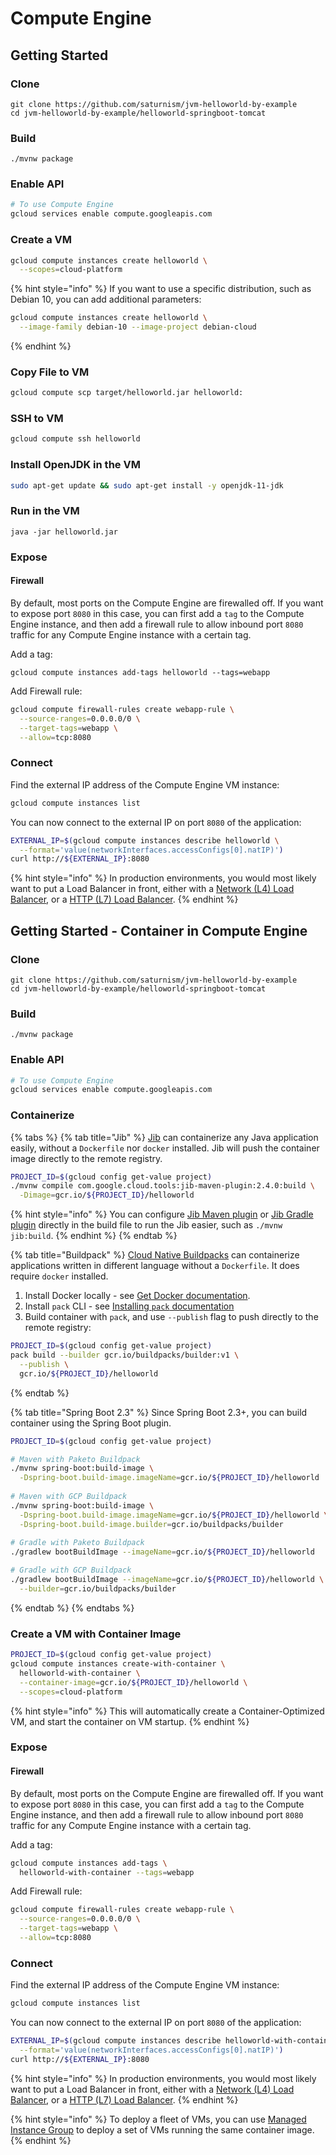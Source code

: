 # Compute Engine

## Getting Started

### Clone

```text
git clone https://github.com/saturnism/jvm-helloworld-by-example
cd jvm-helloworld-by-example/helloworld-springboot-tomcat
```

### Build

```text
./mvnw package
```

### Enable API

```bash
# To use Compute Engine
gcloud services enable compute.googleapis.com
```

### Create a VM

```bash
gcloud compute instances create helloworld \
  --scopes=cloud-platform
```

{% hint style="info" %}
If you want to use a specific distribution, such as Debian 10, you can add additional parameters:

```bash
gcloud compute instances create helloworld \
  --image-family debian-10 --image-project debian-cloud
```
{% endhint %}

### Copy File to VM

```bash
gcloud compute scp target/helloworld.jar helloworld:
```

### SSH to VM

```bash
gcloud compute ssh helloworld
```

### Install OpenJDK in the VM

```bash
sudo apt-get update && sudo apt-get install -y openjdk-11-jdk
```

### Run in the VM

```text
java -jar helloworld.jar
```

### Expose

#### Firewall

By default, most ports on the Compute Engine are firewalled off.  If you want to expose port `8080` in this case, you can first add a `tag` to the Compute Engine instance, and then add a firewall rule to allow inbound port `8080` traffic for any Compute Engine instance with a certain tag.

Add a tag:

```text
gcloud compute instances add-tags helloworld --tags=webapp
```

Add Firewall rule:

```bash
gcloud compute firewall-rules create webapp-rule \
  --source-ranges=0.0.0.0/0 \
  --target-tags=webapp \
  --allow=tcp:8080
```

### Connect

Find the external IP address of the Compute Engine VM instance:

```bash
gcloud compute instances list
```

You can now connect to the external IP on port `8080` of the application:

```bash
EXTERNAL_IP=$(gcloud compute instances describe helloworld \
  --format='value(networkInterfaces.accessConfigs[0].natIP)')
curl http://${EXTERNAL_IP}:8080
```

{% hint style="info" %}
In production environments, you would most likely want to put a Load Balancer in front, either with a [Network \(L4\) Load Balancer](https://cloud.google.com/load-balancing/docs/network/setting-up-network), or a [HTTP \(L7\) Load Balancer](https://cloud.google.com/load-balancing/docs/https/ext-http-lb-simple).
{% endhint %}

## Getting Started - Container in Compute Engine

### Clone

```text
git clone https://github.com/saturnism/jvm-helloworld-by-example
cd jvm-helloworld-by-example/helloworld-springboot-tomcat
```

### Build

```text
./mvnw package
```

### Enable API

```bash
# To use Compute Engine
gcloud services enable compute.googleapis.com
```

### Containerize

{% tabs %}
{% tab title="Jib" %}
[Jib](https://github.com/GoogleContainerTools/jib) can containerize any Java application easily, without a `Dockerfile` nor `docker` installed. Jib will push the container image directly to the remote registry.

```bash
PROJECT_ID=$(gcloud config get-value project)
./mvnw compile com.google.cloud.tools:jib-maven-plugin:2.4.0:build \
  -Dimage=gcr.io/${PROJECT_ID}/helloworld
```

{% hint style="info" %}
You can configure [Jib Maven plugin](https://github.com/GoogleContainerTools/jib/tree/master/jib-maven-plugin) or [Jib Gradle plugin](https://github.com/GoogleContainerTools/jib/tree/master/jib-gradle-plugin) directly in the build file to run the Jib easier, such as `./mvnw jib:build`.
{% endhint %}
{% endtab %}

{% tab title="Buildpack" %}
[Cloud Native Buildpacks](https://buildpacks.io) can containerize applications written in different language without a `Dockerfile`. It does require `docker` installed.

1. Install Docker locally - see [Get Docker documentation](https://docs.docker.com/get-docker/).
2. Install `pack` CLI - see [Installing `pack` documentation](https://buildpacks.io/docs/install-pack/)
3. Build container with `pack`, and use `--publish` flag to push directly to the remote registry:

```bash
PROJECT_ID=$(gcloud config get-value project)
pack build --builder gcr.io/buildpacks/builder:v1 \
  --publish \
  gcr.io/${PROJECT_ID}/helloworld
```
{% endtab %}

{% tab title="Spring Boot 2.3" %}
Since Spring Boot 2.3+, you can build container using the Spring Boot plugin.

```bash
PROJECT_ID=$(gcloud config get-value project)

# Maven with Paketo Buildpack
./mvnw spring-boot:build-image \
  -Dspring-boot.build-image.imageName=gcr.io/${PROJECT_ID}/helloworld
  
# Maven with GCP Buildpack
./mvnw spring-boot:build-image \
  -Dspring-boot.build-image.imageName=gcr.io/${PROJECT_ID}/helloworld \
  -Dspring-boot.build-image.builder=gcr.io/buildpacks/builder
  
# Gradle with Paketo Buildpack
./gradlew bootBuildImage --imageName=gcr.io/${PROJECT_ID}/helloworld

# Gradle with GCP Buildpack
./gradlew bootBuildImage --imageName=gcr.io/${PROJECT_ID}/helloworld \
  --builder=gcr.io/buildpacks/builder
```
{% endtab %}
{% endtabs %}

### Create a VM with Container Image

```bash
PROJECT_ID=$(gcloud config get-value project)
gcloud compute instances create-with-container \
  helloworld-with-container \
  --container-image=gcr.io/${PROJECT_ID}/helloworld \
  --scopes=cloud-platform
```

{% hint style="info" %}
This will automatically create a Container-Optimized VM, and start the container on VM startup.
{% endhint %}

### Expose

#### Firewall

By default, most ports on the Compute Engine are firewalled off.  If you want to expose port `8080` in this case, you can first add a `tag` to the Compute Engine instance, and then add a firewall rule to allow inbound port `8080` traffic for any Compute Engine instance with a certain tag.

Add a tag:

```bash
gcloud compute instances add-tags \
  helloworld-with-container --tags=webapp
```

Add Firewall rule:

```bash
gcloud compute firewall-rules create webapp-rule \
  --source-ranges=0.0.0.0/0 \
  --target-tags=webapp \
  --allow=tcp:8080
```

### Connect

Find the external IP address of the Compute Engine VM instance:

```bash
gcloud compute instances list
```

You can now connect to the external IP on port `8080` of the application:

```bash
EXTERNAL_IP=$(gcloud compute instances describe helloworld-with-container \
  --format='value(networkInterfaces.accessConfigs[0].natIP)')
curl http://${EXTERNAL_IP}:8080
```

{% hint style="info" %}
In production environments, you would most likely want to put a Load Balancer in front, either with a [Network \(L4\) Load Balancer](https://cloud.google.com/load-balancing/docs/network/setting-up-network), or a [HTTP \(L7\) Load Balancer](https://cloud.google.com/load-balancing/docs/https/ext-http-lb-simple).
{% endhint %}

{% hint style="info" %}
To deploy a fleet of VMs, you can use [Managed Instance Group](https://cloud.google.com/compute/docs/containers/deploying-containers#managedinstancegroupcontainer) to deploy a set of VMs running the same container image.
{% endhint %}

